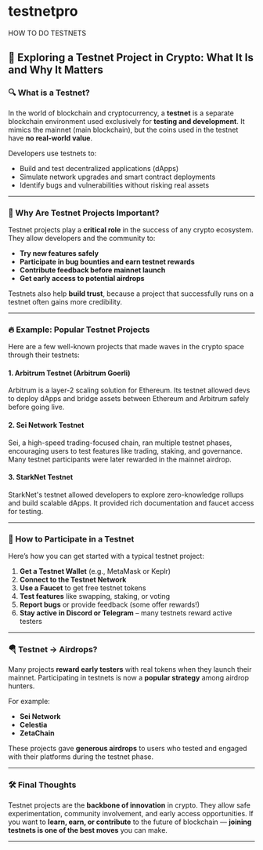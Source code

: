 # testnetpro 
HOW TO DO TESTNETS

## 🚀 Exploring a Testnet Project in Crypto: What It Is and Why It Matters

### 🔍 What is a Testnet?

In the world of blockchain and cryptocurrency, a **testnet** is a separate blockchain environment used exclusively for **testing and development**. It mimics the mainnet (main blockchain), but the coins used in the testnet have **no real-world value**.

Developers use testnets to:

* Build and test decentralized applications (dApps)
* Simulate network upgrades and smart contract deployments
* Identify bugs and vulnerabilities without risking real assets

---

### 🧪 Why Are Testnet Projects Important?

Testnet projects play a **critical role** in the success of any crypto ecosystem. They allow developers and the community to:

* **Try new features safely**
* **Participate in bug bounties and earn testnet rewards**
* **Contribute feedback before mainnet launch**
* **Get early access to potential airdrops**

Testnets also help **build trust**, because a project that successfully runs on a testnet often gains more credibility.

---

### 🔥 Example: Popular Testnet Projects

Here are a few well-known projects that made waves in the crypto space through their testnets:

#### 1. **Arbitrum Testnet (Arbitrum Goerli)**

Arbitrum is a layer-2 scaling solution for Ethereum. Its testnet allowed devs to deploy dApps and bridge assets between Ethereum and Arbitrum safely before going live.

#### 2. **Sei Network Testnet**

Sei, a high-speed trading-focused chain, ran multiple testnet phases, encouraging users to test features like trading, staking, and governance. Many testnet participants were later rewarded in the mainnet airdrop.

#### 3. **StarkNet Testnet**

StarkNet's testnet allowed developers to explore zero-knowledge rollups and build scalable dApps. It provided rich documentation and faucet access for testing.

---

### 🎯 How to Participate in a Testnet

Here’s how you can get started with a typical testnet project:

1. **Get a Testnet Wallet** (e.g., MetaMask or Keplr)
2. **Connect to the Testnet Network**
3. **Use a Faucet** to get free testnet tokens
4. **Test features** like swapping, staking, or voting
5. **Report bugs** or provide feedback (some offer rewards!)
6. **Stay active in Discord or Telegram** – many testnets reward active testers

---

### 🪂 Testnet → Airdrops?

Many projects **reward early testers** with real tokens when they launch their mainnet. Participating in testnets is now a **popular strategy** among airdrop hunters.

For example:

* **Sei Network**
* **Celestia**
* **ZetaChain**

These projects gave **generous airdrops** to users who tested and engaged with their platforms during the testnet phase.

---

### 🛠️ Final Thoughts

Testnet projects are the **backbone of innovation** in crypto. They allow safe experimentation, community involvement, and early access opportunities. If you want to **learn, earn, or contribute** to the future of blockchain — **joining testnets is one of the best moves** you can make.

---



